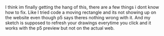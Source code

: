 I think im finally getting the hang of this, there are a few things i dont know how to fix. Like I tried code a moving rectangle
and its not showing up on the website even though p5 says theres nothing wrong with it. And my sketch is supposed to refresh your drawings everytime you click and it works with the p5 preview but not on the actual web. 
